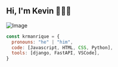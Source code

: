 ## Hi, I'm Kevin 👋👨‍💻
![Image](https://github.com/user-attachments/assets/c29afa22-8b26-498c-bd71-2c83a387f857)

```javascript
const krmanrique = {
  pronouns: "he" | "him",
  code: [Javascript, HTML, CSS, Python],
  tools: [django, FastAPI, VSCode],
}
```

<!--
**krmanrique/krmanrique** is a ✨ _special_ ✨ repository because its `README.md` (this file) appears on your GitHub profile.

Here are some ideas to get you started:

- 🔭 I’m currently working on ...
- 🌱 I’m currently learning ...
- 👯 I’m looking to collaborate on ...
- 🤔 I’m looking for help with ...
- 💬 Ask me about ...
- 📫 How to reach me: ...
- 😄 Pronouns: ...
- ⚡ Fun fact: ...
-->
